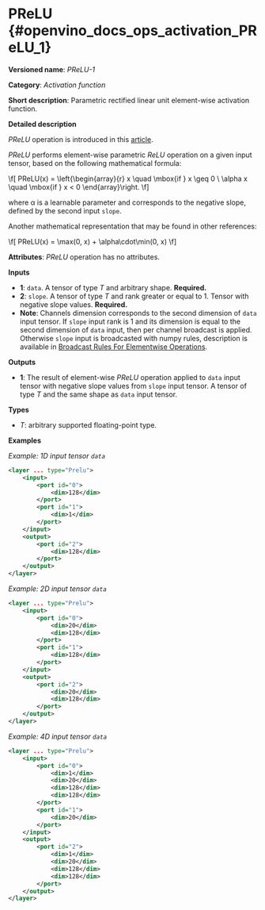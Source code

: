 # PReLU {#openvino_docs_ops_activation_PReLU_1}

**Versioned name**: *PReLU-1*

**Category**: *Activation function*

**Short description**: Parametric rectified linear unit element-wise activation function.

**Detailed description**

*PReLU* operation is introduced in this [article](https://arxiv.org/abs/1502.01852v1).

*PReLU* performs element-wise parametric *ReLU* operation on a given input tensor, based on the following mathematical formula:

\f[
PReLU(x) = \left\{\begin{array}{r}
    x \quad \mbox{if } x \geq  0 \\
    \alpha x \quad \mbox{if } x < 0
\end{array}\right.
\f]

where α is a learnable parameter and corresponds to the negative slope, defined by the second input `slope`.

Another mathematical representation that may be found in other references:

\f[
PReLU(x) = \max(0, x) + \alpha\cdot\min(0, x)
\f]


**Attributes**: *PReLU* operation has no attributes.

**Inputs**

* **1**: `data`. A tensor of type *T* and arbitrary shape. **Required.**
* **2**: `slope`. A tensor of type *T* and rank greater or equal to 1. Tensor with negative slope values. **Required.**
* **Note**: Channels dimension corresponds to the second dimension of `data` input tensor. If `slope` input rank is 1 and its dimension is equal to the second dimension of `data` input, then per channel broadcast is applied. Otherwise `slope` input is broadcasted with numpy rules, description is available in [Broadcast Rules For Elementwise Operations](../broadcast_rules.md).

**Outputs**

* **1**: The result of element-wise *PReLU* operation applied to `data` input tensor with negative slope values from `slope` input tensor. A tensor of type *T* and the same shape as `data` input tensor.

**Types**

* *T*: arbitrary supported floating-point type.

**Examples**

*Example: 1D input tensor `data`*

```xml
<layer ... type="Prelu">
    <input>
        <port id="0">
            <dim>128</dim>
        </port>
        <port id="1">
            <dim>1</dim>
        </port>
    </input>
    <output>
        <port id="2">
            <dim>128</dim>
        </port>
    </output>
</layer>
```

*Example: 2D input tensor `data`*

```xml
<layer ... type="Prelu">
    <input>
        <port id="0">
            <dim>20</dim>
            <dim>128</dim>
        </port>
        <port id="1">
            <dim>128</dim>
        </port>
    </input>
    <output>
        <port id="2">
            <dim>20</dim>
            <dim>128</dim>
        </port>
    </output>
</layer>
```

*Example: 4D input tensor `data`*

```xml
<layer ... type="Prelu">
    <input>
        <port id="0">
            <dim>1</dim>
            <dim>20</dim>
            <dim>128</dim>
            <dim>128</dim>
        </port>
        <port id="1">
            <dim>20</dim>
        </port>
    </input>
    <output>
        <port id="2">
            <dim>1</dim>
            <dim>20</dim>
            <dim>128</dim>
            <dim>128</dim>
        </port>
    </output>
</layer>
```

